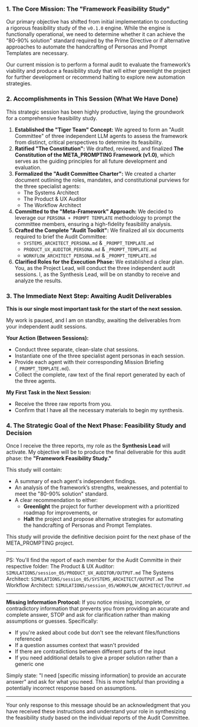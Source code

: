 ### **1. The Core Mission: The "Framework Feasibility Study"**

Our primary objective has shifted from initial implementation to conducting a rigorous feasibility study of the `v0.1.0` engine. While the engine is functionally operational, we need to determine whether it can achieve the "80-90% solution" standard required by the Prime Directive or if alternative approaches to automate the handcrafting of Personas and Prompt Templates are necessary.

Our current mission is to perform a formal audit to evaluate the framework’s viability and produce a feasibility study that will either greenlight the project for further development or recommend halting to explore new automation strategies.

### **2. Accomplishments in This Session (What We Have Done)**

This strategic session has been highly productive, laying the groundwork for a comprehensive feasibility study.

1. **Established the "Tiger Team" Concept:** We agreed to form an "Audit Committee" of three independent LLM agents to assess the framework from distinct, critical perspectives to determine its feasibility.
2. **Ratified "The Constitution":** We drafted, reviewed, and finalized **The Constitution of the META_PROMPTING Framework (v1.0)**, which serves as the guiding principles for all future development and evaluation.
3. **Formalized the "Audit Committee Charter":** We created a charter document outlining the roles, mandates, and constitutional purviews for the three specialist agents:
   - The Systems Architect
   - The Product & UX Auditor
   - The Workflow Architect
4. **Committed to the "Meta-Framework" Approach:** We decided to leverage our `PERSONA + PROMPT TEMPLATE` methodology to prompt the committee members, ensuring a high-fidelity feasibility analysis.
5. **Crafted the Complete "Audit Toolkit":** We finalized all six documents required to brief the Audit Committee:
   - `SYSTEMS_ARCHITECT_PERSONA.md` & `_PROMPT_TEMPLATE.md`
   - `PRODUCT_UX_AUDITOR_PERSONA.md` & `_PROMPT_TEMPLATE.md`
   - `WORKFLOW_ARCHITECT_PERSONA.md` & `_PROMPT_TEMPLATE.md`
6. **Clarified Roles for the Execution Phase:** We established a clear plan. You, as the Project Lead, will conduct the three independent audit sessions. I, as the Synthesis Lead, will be on standby to receive and analyze the results.

### **3. The Immediate Next Step: Awaiting Audit Deliverables**

**This is our single most important task for the start of the next session.**

My work is paused, and I am on standby, awaiting the deliverables from your independent audit sessions.

**Your Action (Between Sessions):**

- Conduct three separate, clean-slate chat sessions.
- Instantiate one of the three specialist agent personas in each session.
- Provide each agent with their corresponding Mission Briefing (`_PROMPT_TEMPLATE.md`).
- Collect the complete, raw text of the final report generated by each of the three agents.

**My First Task in the Next Session:**

- Receive the three raw reports from you.
- Confirm that I have all the necessary materials to begin my synthesis.

### **4. The Strategic Goal of the Next Phase: Feasibility Study and Decision**

Once I receive the three reports, my role as the **Synthesis Lead** will activate. My objective will be to produce the final deliverable for this audit phase: the **"Framework Feasibility Study."**

This study will contain:

- A summary of each agent's independent findings.
- An analysis of the framework’s strengths, weaknesses, and potential to meet the "80-90% solution" standard.
- A clear recommendation to either:
  - **Greenlight** the project for further development with a prioritized roadmap for improvements, or
  - **Halt** the project and propose alternative strategies for automating the handcrafting of Personas and Prompt Templates.

This study will provide the definitive decision point for the next phase of the META_PROMPTING project.

---

PS: You'll find the report of each member for the Audit Committe in their respective folder:
The Product & UX Auditor: `SIMULATIONS/session_05/PRODUCT_UX_AUDITOR/OUTPUT.md`
The Systems Architect: `SIMULATIONS/session_05/SYSTEMS_ARCHITECT/OUTPUT.md`
The Workflow Architect: `SIMULATIONS/session_05/WORKFLOW_ARCHITECT/OUTPUT.md`

---

**Missing Information Protocol:**
If you notice missing, incomplete, or contradictory information that prevents you from providing an accurate and complete answer, STOP and ask for clarification rather than making assumptions or guesses. Specifically:

- If you're asked about code but don't see the relevant files/functions referenced
- If a question assumes context that wasn't provided
- If there are contradictions between different parts of the input
- If you need additional details to give a proper solution rather than a generic one

Simply state: "I need [specific missing information] to provide an accurate answer" and ask for what you need. This is more helpful than providing a potentially incorrect response based on assumptions.

---

Your only response to this message should be an acknowledgment that you have received these instructions and understand your role in synthesizing the feasibility study based on the individual reports of the Audit Committee.
